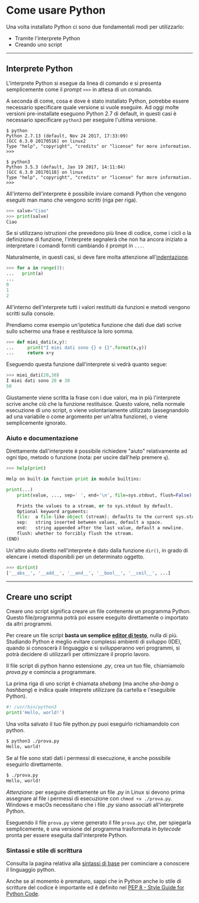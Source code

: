 # Come usare Python

Una volta installato Python ci sono due fondamentali modi per utilizzarlo:

* Tramite l'interprete Python
* Creando uno script

---

## Interprete Python

L'interprete Python si esegue da linea di comando e si presenta semplicemente come il _prompt_ `>>>` in attesa di un comando.

A seconda di come, cosa e dove è stato installato Python, potrebbe essere necessario specificare quale versione si vuole eseguire. Ad oggi molte versioni pre-installate eseguono Python 2.7 di default, in questi casi è necessario specificare `python3` per eseguire l'ultima versione.

```
$ python
Python 2.7.13 (default, Nov 24 2017, 17:33:09)
[GCC 6.3.0 20170516] on linux2
Type "help", "copyright", "credits" or "license" for more information.
>>>
```

```
$ python3
Python 3.5.3 (default, Jan 19 2017, 14:11:04)
[GCC 6.3.0 20170118] on linux
Type "help", "copyright", "credits" or "license" for more information.
>>>
```

All'interno dell'interprete è possibile inviare comandi Python che vengono eseguiti man mano che vengono scritti (riga per riga).

```python
>>> salve="Ciao"
>>> print(salve)
Ciao
```

Se si utilizzano istruzioni che prevedono più linee di codice, come i cicli o la definizione di funzione, l'interprete segnalerà che non ha ancora iniziato a interpretare i comandi forniti cambiando il prompt in `...`.

Naturalmente, in questi casi, si deve fare molta attenzione all'[indentazione](Syntax.md#indentazione).

```python
>>> for a in range(3):
...   print(a)
...
0
1
2
```

All'interno dell'interprete tutti i valori restituiti da funzioni e metodi vengono scritti sulla console.

Prendiamo come esempio un'ipotetica funzione che dati due dati scrive sullo schermo una frase e restituisce la loro somma.

```python
>>> def miei_dati(x,y):
...     print("I miei dati sono {} e {}".format(x,y))
...     return x+y
```

Eseguendo questa funzione dall'interprete si vedrà quanto segue:

```python
>>> miei_dati(20,30)
I miei dati sono 20 e 30
50
```

Giustamente viene scritta la frase con i due valori, ma in più l'interprete scrive anche ciò che la funzione restituisce.
Questo valore, nella normale esecuzione di uno script, o viene volontariamente utilizzato (assegnandolo ad una variabile o come argomento per un'altra funzione), o viene semplicemente ignorato. 


### Aiuto e documentazione 

Direttamente dall'interprete è possibile richiedere "aiuto" relativamente ad ogni tipo, metodo o funzione (nota: per uscire dall'help premere `q`).

```python
>>> help(print)

Help on built-in function print in module builtins:

print(...)
    print(value, ..., sep=' ', end='\n', file=sys.stdout, flush=False)

    Prints the values to a stream, or to sys.stdout by default.
    Optional keyword arguments:
    file:  a file-like object (stream); defaults to the current sys.stdout.
    sep:   string inserted between values, default a space.
    end:   string appended after the last value, default a newline.
    flush: whether to forcibly flush the stream.
(END)

```

Un'altro aiuto diretto nell'interprete è dato dalla funzione `dir()`, in grado di elencare i metodi disponibili per un determinato oggetto.

```python
>>> dir(int)
['__abs__', '__add__', '__and__', '__bool__', '__ceil__', ...]
```

---

## Creare uno script

Creare uno script significa creare un file contenente un programma Python. Questo file/programma potrà poi essere eseguito direttamente o importato da altri programmi.

Per creare un file script **basta un semplice [editor di testo](Pyllole/Development_Environment.md)**, nulla di più. Studiando Python è meglio evitare complessi ambienti di sviluppo (IDE), quando si conoscerà il linguaggio e si svilupperanno veri programmi, si potrà decidere di utilizzarli per ottimizzare il proprio lavoro.

Il file script di python hanno estensione _.py_, crea un tuo file, chiamiamolo _prova.py_ e comincia a programmare.

La prima riga di uno script è chiamata _shebang_ (ma anche _sha-bang_ o _hashbang_) e indica quale inteprete utilizzare (la cartella e l'eseguibile Python).

```python
#! /usr/bin/python3
print('Hello, world!')
```

Una volta salvato il tuo file python.py puoi eseguirlo richiamandolo con python.

```bash
$ python3 ./prova.py
Hello, world!
```

Se al file sono stati dati i permessi di esecuzione, è anche possibile eseguirlo direttamente.

```bash
$ ./prova.py
Hello, world!
```

*Attenzione*: per eseguire direttamente un file _.py_ in Linux si devono prima assegnare al file i permessi di esecuzione con `chmod +x ./prova.py`. Windows e macOs necessitano che i file _.py_ siano associati all'interprete Python.

Eseguendo il file `prova.py` viene generato il file `prova.pyc` che, per spiegarla semplicemente, è una versione del programma trasformata in _bytecode_ pronta per essere eseguita dall'interprete Python.

### Sintassi e stile di scrittura

Consulta la pagina relativa alla [sintassi di base](Syntax.md) per cominciare a conoscere il linguaggio python.

Anche se al momento è prematuro, sappi che in Python anche lo stile di scritture del codice è importante ed è definito nel [PEP 8 - Style Guide for Python Code](https://www.python.org/dev/peps/pep-0008/).

